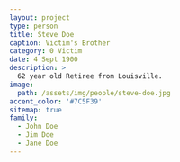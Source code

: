 ```yaml
---
layout: project
type: person
title: Steve Doe
caption: Victim's Brother
category: 0 Victim
date: 4 Sept 1900
description: >
  62 year old Retiree from Louisville.
image: 
  path: /assets/img/people/steve-doe.jpg
accent_color: '#7C5F39'
sitemap: true
family:
  - John Doe
  - Jim Doe
  - Jane Doe
---
```

